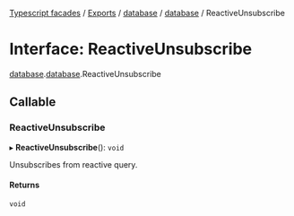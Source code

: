 [Typescript facades](../index.md) / [Exports](../modules.md) / [database](../modules/database.md) / [database](../modules/database.database-1.md) / ReactiveUnsubscribe

# Interface: ReactiveUnsubscribe

[database](../modules/database.md).[database](../modules/database.database-1.md).ReactiveUnsubscribe

## Callable

### ReactiveUnsubscribe

▸ **ReactiveUnsubscribe**(): `void`

Unsubscribes from reactive query.

#### Returns

`void`
